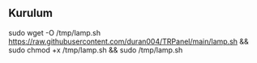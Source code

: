 ## Kurulum
sudo wget -O /tmp/lamp.sh https://raw.githubusercontent.com/duran004/TRPanel/main/lamp.sh && sudo chmod +x /tmp/lamp.sh && sudo /tmp/lamp.sh
